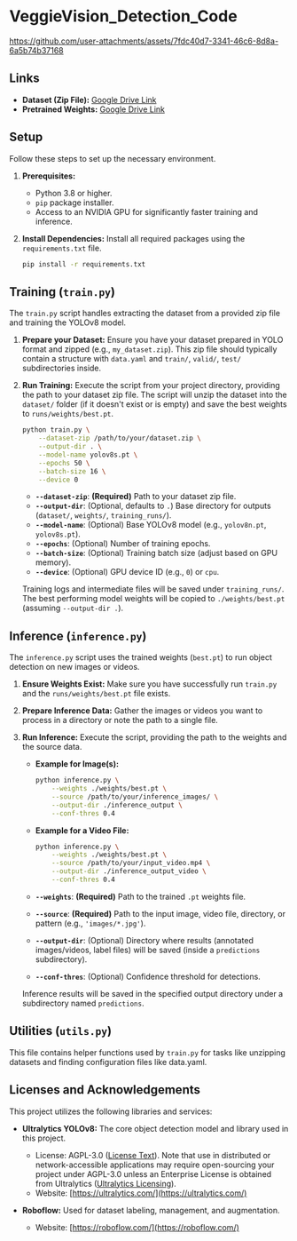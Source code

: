 # VeggieVision_Detection_Code

https://github.com/user-attachments/assets/7fdc40d7-3341-46c6-8d8a-6a5b74b37168

## Links

* **Dataset (Zip File):** [Google Drive Link]([https://drive.google.com/file/d/14EQkrlj_njXUx_K-RrSD6WcSvlEUXsHI/view?usp=sharing](https://drive.google.com/file/d/1qXQmeI10p__AlOYC8QirnWtzb6_jQNFh/view?usp=sharing))
* **Pretrained Weights:** [Google Drive Link](https://drive.google.com/drive/folders/1A0hT3nWyXW8v9qHJvXDUGcWWZQl4K9uU?usp=sharing)

## Setup

Follow these steps to set up the necessary environment.

1.  **Prerequisites:**
    * Python 3.8 or higher.
    * `pip` package installer.
    * Access to an NVIDIA GPU for significantly faster training and inference.

2.  **Install Dependencies:**
    Install all required packages using the `requirements.txt` file.
    ```bash
    pip install -r requirements.txt
    ```

## Training (`train.py`)

The `train.py` script handles extracting the dataset from a provided zip file and training the YOLOv8 model.

1.  **Prepare your Dataset:** Ensure you have your dataset prepared in YOLO format and zipped (e.g., `my_dataset.zip`). This zip file should typically contain a structure with `data.yaml` and `train/`, `valid/`, `test/` subdirectories inside.

2.  **Run Training:**
    Execute the script from your project directory, providing the path to your dataset zip file. The script will unzip the dataset into the `dataset/` folder (if it doesn't exist or is empty) and save the best weights to `runs/weights/best.pt`.

    ```bash
    python train.py \
        --dataset-zip /path/to/your/dataset.zip \
        --output-dir . \
        --model-name yolov8s.pt \
        --epochs 50 \
        --batch-size 16 \
        --device 0
    ```

    * **`--dataset-zip`**: **(Required)** Path to your dataset zip file.
    * **`--output-dir`**: (Optional, defaults to `.`) Base directory for outputs (`dataset/`, `weights/`, `training_runs/`).
    * **`--model-name`**: (Optional) Base YOLOv8 model (e.g., `yolov8n.pt`, `yolov8s.pt`).
    * **`--epochs`**: (Optional) Number of training epochs.
    * **`--batch-size`**: (Optional) Training batch size (adjust based on GPU memory).
    * **`--device`**: (Optional) GPU device ID (e.g., `0`) or `cpu`.

    Training logs and intermediate files will be saved under `training_runs/`. The best performing model weights will be copied to `./weights/best.pt` (assuming `--output-dir .`).

## Inference (`inference.py`)

The `inference.py` script uses the trained weights (`best.pt`) to run object detection on new images or videos.

1.  **Ensure Weights Exist:** Make sure you have successfully run `train.py` and the `runs/weights/best.pt` file exists.

2.  **Prepare Inference Data:** Gather the images or videos you want to process in a directory or note the path to a single file.

3.  **Run Inference:**
    Execute the script, providing the path to the weights and the source data.

    * **Example for Image(s):**
        ```bash
        python inference.py \
            --weights ./weights/best.pt \
            --source /path/to/your/inference_images/ \
            --output-dir ./inference_output \
            --conf-thres 0.4
        ```

    * **Example for a Video File:**
        ```bash
        python inference.py \
            --weights ./weights/best.pt \
            --source /path/to/your/input_video.mp4 \
            --output-dir ./inference_output_video \
            --conf-thres 0.4
        ```

    * **`--weights`**: **(Required)** Path to the trained `.pt` weights file.
    * **`--source`**: **(Required)** Path to the input image, video file, directory, or pattern (e.g., `'images/*.jpg'`).
    * **`--output-dir`**: (Optional) Directory where results (annotated images/videos, label files) will be saved (inside a `predictions` subdirectory).
    * **`--conf-thres`**: (Optional) Confidence threshold for detections.

    Inference results will be saved in the specified output directory under a subdirectory named `predictions`.

## Utilities (`utils.py`)

This file contains helper functions used by `train.py` for tasks like unzipping datasets and finding configuration files like data.yaml.

## Licenses and Acknowledgements

This project utilizes the following libraries and services:

* **Ultralytics YOLOv8:** The core object detection model and library used in this project.
    * License: AGPL-3.0 ([License Text](https://www.gnu.org/licenses/agpl-3.0.en.html)). Note that use in distributed or network-accessible applications may require open-sourcing your project under AGPL-3.0 unless an Enterprise License is obtained from Ultralytics ([Ultralytics Licensing](https://www.ultralytics.com/license)).
    * Website: [https://ultralytics.com/](https://ultralytics.com/)

* **Roboflow:** Used for dataset labeling, management, and augmentation.
    * Website: [https://roboflow.com/](https://roboflow.com/)
